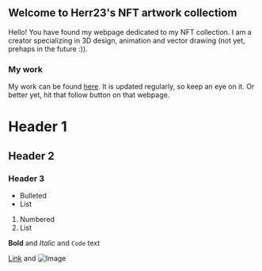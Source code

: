 ## Welcome to Herr23's NFT artwork collectiom

Hello!
You have found my webpage dedicated to my NFT collection.
I am a creator specializing in 3D design, animation and vector drawing (not yet, prehaps in the future :)).

### My work

My work can be found [here](https://rarible.com/items/sale).
It is updated regularly, so keep an eye on it. Or better yet, hit that follow button on that webpage.

# Header 1
## Header 2
### Header 3

- Bulleted
- List

1. Numbered
2. List

**Bold** and _Italic_ and `Code` text

[Link](url) and ![Image](src)
